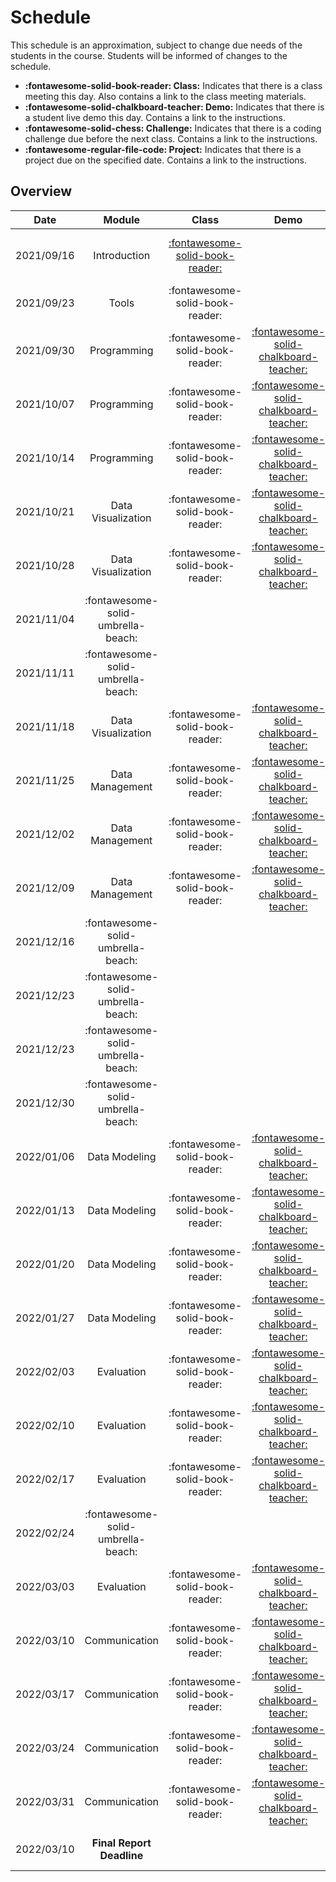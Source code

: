 # Schedule

This schedule is an approximation, subject to change due needs of the students in the course. Students will be informed of changes to the schedule.

- **:fontawesome-solid-book-reader: Class:** Indicates that there is a class meeting this day. Also contains a link to the class meeting materials.
- **:fontawesome-solid-chalkboard-teacher: Demo:** Indicates that there is a student live demo this day. Contains a link to the instructions.
- **:fontawesome-solid-chess: Challenge:** Indicates that there is a coding challenge due before the next class. Contains a link to the instructions.
- **:fontawesome-regular-file-code: Project:** Indicates that there is a project due on the specified date. Contains a link to the instructions.

## Overview

| Date       | Module                             | Class                                                      | Demo                                                                                    | Challenge                                                                   |
| :-:        | :-:                                | :-:                                                        | :-:                                                                                     | :-:                                                                         |
| 2021/09/16 | Introduction                       | [:fontawesome-solid-book-reader:](modules/introduction.md) |                                                                                         | [**:fontawesome-regular-paper-plane: Onboarding**](resources/onboarding.md) |
| 2021/09/23 | Tools                              | :fontawesome-solid-book-reader:                            |                                                                                         | **:fontawesome-solid-chess: - C1**                                          |
| 2021/09/30 | Programming                        | :fontawesome-solid-book-reader:                            | [:fontawesome-solid-chalkboard-teacher:](activities/participation.md/#presentations-15) |                                                                             |
| 2021/10/07 | Programming                        | :fontawesome-solid-book-reader:                            | [:fontawesome-solid-chalkboard-teacher:](activities/participation/#presentations-15)    |                                                                             |
| 2021/10/14 | Programming                        | :fontawesome-solid-book-reader:                            | [:fontawesome-solid-chalkboard-teacher:](activities/participation/#presentations-15)    | **:fontawesome-solid-chess: - C2**                                          |
| 2021/10/21 | Data Visualization                 | :fontawesome-solid-book-reader:                            | [:fontawesome-solid-chalkboard-teacher:](activities/participation/#presentations-15)    |                                                                             |
| 2021/10/28 | Data Visualization                 | :fontawesome-solid-book-reader:                            | [:fontawesome-solid-chalkboard-teacher:](activities/participation/#presentations-15)    |                                                                             |
| 2021/11/04 | :fontawesome-solid-umbrella-beach: |                                                            |                                                                                         |                                                                             |
| 2021/11/11 | :fontawesome-solid-umbrella-beach: |                                                            |                                                                                         |                                                                             |
| 2021/11/18 | Data Visualization                 | :fontawesome-solid-book-reader:                            | [:fontawesome-solid-chalkboard-teacher:](activities/participation/#presentations-15)    | **:fontawesome-solid-chess: - C3**                                          |
| 2021/11/25 | Data Management                    | :fontawesome-solid-book-reader:                            | [:fontawesome-solid-chalkboard-teacher:](activities/participation/#presentations-15)    |                                                                             |
| 2021/12/02 | Data Management                    | :fontawesome-solid-book-reader:                            | [:fontawesome-solid-chalkboard-teacher:](activities/participation/#presentations-15)    |                                                                             |
| 2021/12/09 | Data Management                    | :fontawesome-solid-book-reader:                            | [:fontawesome-solid-chalkboard-teacher:](activities/participation/#presentations-15)    | **:fontawesome-solid-chess: - C4**                                          |
| 2021/12/16 | :fontawesome-solid-umbrella-beach: |                                                            |                                                                                         |                                                                             |
| 2021/12/23 | :fontawesome-solid-umbrella-beach: |                                                            |                                                                                         |                                                                             |
| 2021/12/23 | :fontawesome-solid-umbrella-beach: |                                                            |                                                                                         |                                                                             |
| 2021/12/30 | :fontawesome-solid-umbrella-beach: |                                                            |                                                                                         |                                                                             |
| 2022/01/06 | Data Modeling                      | :fontawesome-solid-book-reader:                            | [:fontawesome-solid-chalkboard-teacher:](activities/participation/#presentations-15)    |                                                                             |
| 2022/01/13 | Data Modeling                      | :fontawesome-solid-book-reader:                            | [:fontawesome-solid-chalkboard-teacher:](activities/participation/#presentations-15)    |                                                                             |
| 2022/01/20 | Data Modeling                      | :fontawesome-solid-book-reader:                            | [:fontawesome-solid-chalkboard-teacher:](activities/participation/#presentations-15)    |                                                                             |
| 2022/01/27 | Data Modeling                      | :fontawesome-solid-book-reader:                            | [:fontawesome-solid-chalkboard-teacher:](activities/participation/#presentations-15)    | **:fontawesome-solid-chess: - C5**                                          |
| 2022/02/03 | Evaluation                         | :fontawesome-solid-book-reader:                            | [:fontawesome-solid-chalkboard-teacher:](activities/participation/#presentations-15)    |                                                                             |
| 2022/02/10 | Evaluation                         | :fontawesome-solid-book-reader:                            | [:fontawesome-solid-chalkboard-teacher:](activities/participation/#presentations-15)    |                                                                             |
| 2022/02/17 | Evaluation                         | :fontawesome-solid-book-reader:                            | [:fontawesome-solid-chalkboard-teacher:](activities/participation/#presentations-15)    |                                                                             |
| 2022/02/24 | :fontawesome-solid-umbrella-beach: |                                                            |                                                                                         |                                                                             |
| 2022/03/03 | Evaluation                         | :fontawesome-solid-book-reader:                            | [:fontawesome-solid-chalkboard-teacher:](activities/participation/#presentations-15)    | **:fontawesome-solid-chess: - C6**                                          |
| 2022/03/10 | Communication                      | :fontawesome-solid-book-reader:                            | [:fontawesome-solid-chalkboard-teacher:](activities/participation/#presentations-15)    |                                                                             |
| 2022/03/17 | Communication                      | :fontawesome-solid-book-reader:                            | [:fontawesome-solid-chalkboard-teacher:](activities/participation/#presentations-15)    |                                                                             |
| 2022/03/24 | Communication                      | :fontawesome-solid-book-reader:                            | [:fontawesome-solid-chalkboard-teacher:](activities/participation/#presentations-15)    |                                                                             |
| 2022/03/31 | Communication                      | :fontawesome-solid-book-reader:                            | [:fontawesome-solid-chalkboard-teacher:](activities/participation/#presentations-15)    |                                                                             |
| 2022/03/10 | **Final Report Deadline**          |                                                            |                                                                                         | **:fontawesome-regular-file-code: Project**                                 |

